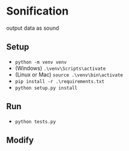 # Sonification

output data as sound

## Setup

- `python -m venv venv`
- (Windows) `.\venv\Scripts\activate`
- (Linux or Mac) `source .\venv\bin\activate`
- `pip install -r .\requirements.txt`
- `python setup.py install`

## Run 

- `python tests.py`

## Modify

